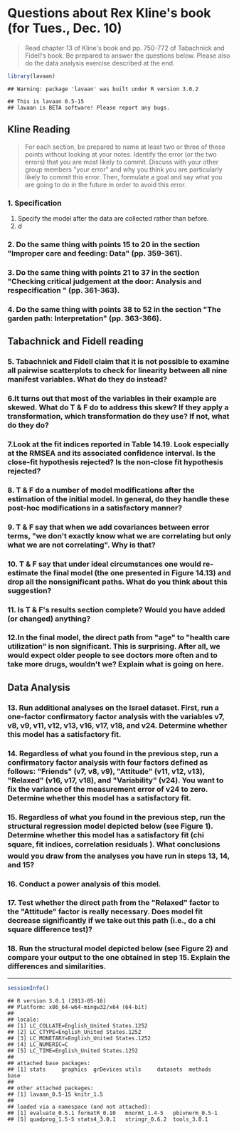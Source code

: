 Questions about Rex Kline's book (for Tues., Dec. 10)
===============================================================================

> Read chapter 13 of Kline's book and pp. 750-772 of Tabachnick and Fidell's book. Be prepared to answer the questions below. Please also do the data analysis exercise described at the end. 


```r
library(lavaan)
```

```
## Warning: package 'lavaan' was built under R version 3.0.2
```

```
## This is lavaan 0.5-15
## lavaan is BETA software! Please report any bugs.
```


Kline Reading
-------------------------------------------------------------------------------

> For each section, be prepared to name at least two or three of these points without looking at your notes. Identify the error (or the two errors) that you are most likely to commit. Discuss with your other group members "your error" and why you think you are particularly likely to commit this error. Then, formulate a goal and say what you are going to do in the future in order to avoid this error.


### 1. Specification

1. Specify the model after the data are collected rather than before.
1. d

### 2. Do the same thing with points 15 to 20 in the section "Improper care and feeding: Data" (pp. 359-361).

### 3. Do the same thing with points 21 to 37 in the section "Checking critical judgement at the door: Analysis and respecification " (pp. 361-363).

### 4. Do the same thing with points 38 to 52 in the section "The garden path: Interpretation" (pp. 363-366).


Tabachnick and Fidell reading
-------------------------------------------------------------------------------

### 5. Tabachnick and Fidell claim that it is not possible to examine all pairwise scatterplots to check for linearity between all nine manifest variables. What do they do instead?

### 6.It turns out that most of the variables in their example are skewed. What do T & F do to address this skew? If they apply a transformation, which transformation do they use? If not, what do they do?

### 7.Look at the fit indices reported in Table 14.19. Look especially at the RMSEA and its associated confidence interval. Is the close-fit hypothesis rejected? Is the non-close fit hypothesis rejected?

### 8. T & F do a number of model modifications after the estimation of the initial model. In general, do they handle these post-hoc modifications in a satisfactory manner?

### 9. T & F say that when we add covariances between error terms, "we don't exactly know what we are correlating but only what we are not correlating". Why is that?

### 10. T & F say that under ideal circumstances one would re-estimate the final model (the one presented in Figure 14.13) and drop all the nonsignificant paths. What do you think about this suggestion?

### 11. Is T & F's results section complete? Would you have added (or changed) anything?

### 12.In the final model, the direct path from "age" to "health care utilization" is non significant. This is surprising. After all, we would expect older people to see doctors more often and to take more drugs, wouldn't we? Explain what is going on here.


Data Analysis
-------------------------------------------------------------------------------

### 13. Run additional analyses on the Israel dataset. First, run a one-factor confirmatory factor analysis with the variables v7, v8, v9, v11, v12, v13, v16, v17, v18, and v24. Determine whether this model has a satisfactory fit.

### 14. Regardless of what you found in the previous step, run a confirmatory factor analysis with four factors defined as follows: "Friends" (v7, v8, v9), "Attitude" (v11, v12, v13), "Relaxed" (v16, v17, v18), and "Variability" (v24). You want to fix the variance of the measurement error of v24 to zero. Determine whether this model has a satisfactory fit.

### 15. Regardless of what you found in the previous step, run the structural regression model depicted below (see Figure 1). Determine whether this model has a satisfactory fit (chi square, fit indices, correlation residuals ). What conclusions would you draw from the analyses you have run in steps 13, 14, and 15?

### 16. Conduct a power analysis of this model.

### 17. Test whether the direct path from the "Relaxed" factor to the "Attitude" factor is really necessary. Does model fit decrease significantly if we take out this path (i.e., do a chi square difference test)?

### 18. Run the structural model depicted below (see Figure 2) and compare your output to the one obtained in step 15. Explain the differences and similarities. 





***


```r
sessionInfo()
```

```
## R version 3.0.1 (2013-05-16)
## Platform: x86_64-w64-mingw32/x64 (64-bit)
## 
## locale:
## [1] LC_COLLATE=English_United States.1252 
## [2] LC_CTYPE=English_United States.1252   
## [3] LC_MONETARY=English_United States.1252
## [4] LC_NUMERIC=C                          
## [5] LC_TIME=English_United States.1252    
## 
## attached base packages:
## [1] stats     graphics  grDevices utils     datasets  methods   base     
## 
## other attached packages:
## [1] lavaan_0.5-15 knitr_1.5    
## 
## loaded via a namespace (and not attached):
## [1] evaluate_0.5.1 formatR_0.10   mnormt_1.4-5   pbivnorm_0.5-1
## [5] quadprog_1.5-5 stats4_3.0.1   stringr_0.6.2  tools_3.0.1
```

